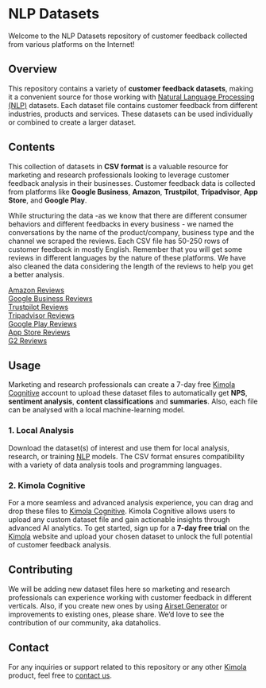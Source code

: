 # NLP Datasets
Welcome to the NLP Datasets repository of customer feedback collected from various platforms on the Internet!

## Overview
This repository contains a variety of **customer feedback datasets**, making it a convenient source for those working with [Natural Language Processing (NLP)](https://kimola.com/cognitive/resources/definition-of-natural-language-processing-nlp-and-its-applications) datasets. Each dataset file contains customer feedback from different industries, products and services. These datasets can be used individually or combined to create a larger dataset.

## Contents
This collection of datasets in **CSV format** is a valuable resource for marketing and research professionals looking to leverage customer feedback analysis in their businesses. Customer feedback data is collected from platforms like **Google Business**, **Amazon**, **Trustpilot**, **Tripadvisor**, **App Store**, and **Google Play**.

While structuring the data -as we know that there are different consumer behaviors and different feedbacks in every business - we named the conversations by the name of the product/company, business type and the channel we scraped the reviews. Each CSV file has 50-250 rows of customer feedback in mostly English. Remember that you will get some reviews in different languages by the nature of these platforms. We have also cleaned the data considering the length of the reviews to help you get a better analysis.

[Amazon Reviews](/kimola/nlp-datasets/tree/main/amazon-product-reviews)<br>
[Google Business Reviews](/kimola/nlp-datasets/tree/main/google-business-reviews)<br>
[Trustpilot Reviews](/kimola/nlp-datasets/tree/main/trustpilot-reviews)<br>
[Tripadvisor Reviews](/kimola/nlp-datasets/tree/main/tripadvisor-reviews)<br>
[Google Play Reviews](/kimola/nlp-datasets/tree/main/google-play-reviews)<br>
[App Store Reviews](/kimola/nlp-datasets/tree/main/app-store-reviews)<br>
[G2 Reviews](/kimola/nlp-datasets/tree/main/g2-reviews)<br>

## Usage
Marketing and research professionals can create a 7-day free [Kimola Cognitive](https://kimola.com/cognitive) account to upload these dataset files to automatically get **NPS**, **sentiment analysis**, **content classifications** and **summaries**. Also, each file can be analysed with a local machine-learning model.

### 1. Local Analysis
Download the dataset(s) of interest and use them for local analysis, research, or training [NLP](https://kimola.com/cognitive/resources/definition-of-natural-language-processing-nlp-and-its-applications) models. The CSV format ensures compatibility with a variety of data analysis tools and programming languages.

### 2. Kimola Cognitive
For a more seamless and advanced analysis experience, you can drag and drop these files to [Kimola Cognitive](https://kimola.com/cognitive). Kimola Cognitive allows users to upload any custom dataset file and gain actionable insights through advanced AI analytics. To get started, sign up for a **7-day free trial** on the [Kimola](https://kimola.com) website and upload your chosen dataset to unlock the full potential of customer feedback analysis.

## Contributing
We will be adding new dataset files here so marketing and research professionals can experience working with customer feedback in different verticals. Also, if you create new ones by using [Airset Generator](https://chromewebstore.google.com/detail/airset-generator/gejjhbmdieaablhpbpmejjchiidmedmn) or improvements to existing ones, please share. We’d love to see the contribution of our community, aka dataholics.

## Contact
For any inquiries or support related to this repository or any other [Kimola](https://kimola.com) product, feel free to [contact us](https://kimola.com/contact).
